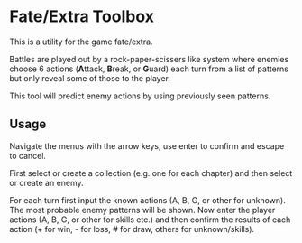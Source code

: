 # Fate/Extra Toolbox

This is a utility for the game fate/extra.

Battles are played out by a rock-paper-scissers like system where enemies choose 6 actions (**A**ttack, **B**reak, or **G**uard) each turn from a list of patterns but only reveal some of those to the player.

This tool will predict enemy actions by using previously seen patterns.

## Usage

Navigate the menus with the arrow keys, use enter to confirm and escape to cancel.

First select or create a collection (e.g. one for each chapter) and then select or create an enemy.

For each turn first input the known actions (A, B, G, or other for unknown). The most probable enemy patterns will be shown. Now enter the player actions (A, B, G, or other for skills etc.) and then confirm the results of each action (+ for win, - for loss, # for draw, others for unknown/skills).